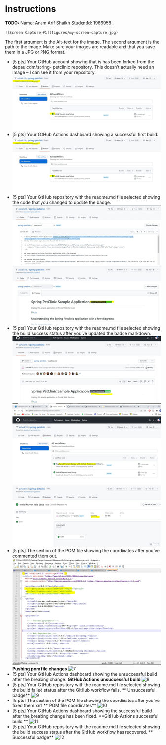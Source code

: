 # Instructions
**TODO:** Name: Anam Arif Shaikh StudentId: 1986958 .
```
![Screen Capture #1](figures/my-screen-capture.jpg)
```
The first argument is the Alt-text for the image. The second argument is the path to the image. Make sure your images are readable and that you save them in a JPG or PNG format.

- [5 pts]  Your GitHub account showing that is has been forked from the depaulcdm/spring- petclinic repository. This doesn’t actually need an image – I can see it from your repository.
![GitHub account forked #1](figures/1.jpg)
- [5 pts] Your GitHub Actions dashboard showing a successful first build.
![GitHub Actions successful build #2](figures/1.jpg)
- [5 pts] Your GitHub repository with the readme.md file selected showing the code that you changed to update the badge.
![Code changed to update badge #3](figures/2.jpg)
![Successful badge #4](figures/3.jpg)
- [5 pts] Your GitHub repository with the readme.md file selected showing the build success status after you’ve updated the badge markdown.
![GitHub Actions successful build #5](figures/4.jpg)
![GitHub Actions successful build #6](figures/5.jpg)
![GitHub Actions successful build #6](figures/6.jpg)
- [5 pts] The section of the POM file showing the coordinates after you’ve commented them out.
![POM file commented coordinates #7](figures/6.1.jpg)
**Pushing pom file changes** ![7](https://user-images.githubusercontent.com/71361552/154578591-1f0e2ea5-1e27-4eb9-a9ec-ce7a91a1c428.png)
- [5 pts] Your GitHub Actions dashboard showing the unsuccessful build after the breaking change.
**GitHub Actions unsuccessful build** ![8](https://user-images.githubusercontent.com/71361552/154577834-e437aea3-02ba-4743-89c1-704491125be8.png)
- [5 pts] Your GitHub repository with the readme.md file selected showing the build failed status after the GitHub workflow fails.
** Unsuccessful badge** ![9](https://user-images.githubusercontent.com/71361552/154578083-2daf977f-e361-4bc7-8737-85f00dc1d11c.png)
- [5 pts] The section of the POM file showing the coordinates after you’ve fixed them.xml
** POM file coordinates** ![10](https://user-images.githubusercontent.com/71361552/154578085-ea0eea75-6f9a-4bf3-a297-78179f3f6caf.png)
- [5 pts] Your GitHub Actions dashboard showing the successful build after the breaking change has been fixed.
**GitHub Actions successful build ** ![11](https://user-images.githubusercontent.com/71361552/154578090-3d099408-1572-447a-b33e-6ac34d104346.png)
- [5 pts] Your GitHub repository with the readme.md file selected showing the build success status after the GitHub workflow has recovered.
** Successful badge** ![12](https://user-images.githubusercontent.com/71361552/154578092-46d61829-67d3-4589-8ea7-447106ebbd04.png)







